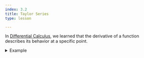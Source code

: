 ```yaml
---
index: 3.2
title: Taylor Series
type: lesson

---
```


In [Differential Calculus](/learn/calculus/differential), we learned that the derivative of a function describes its behavior at a specific point.

<details>
<summary>Example</summary>
O
</details>

<!--stackedit_data:
eyJoaXN0b3J5IjpbLTEzOTM1MjA1MywxMTc4ODU4MjEsLTk5NT
Y5Mjk3MywtMTE3NDEwMDYzNV19
-->